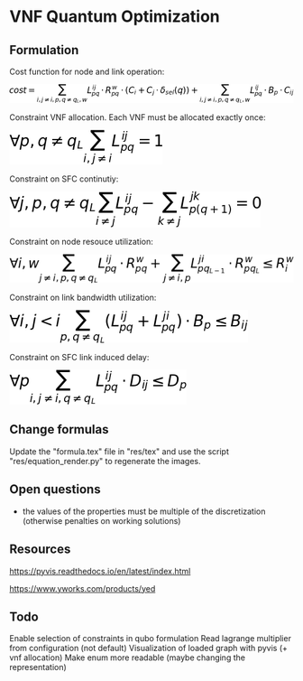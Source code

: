 # VNF Quantum Optimization

## Formulation
Cost function for node and link operation:

![Cut examples](res/img/cost_function.png "Cut examples")

Constraint VNF allocation. Each VNF must be allocated exactly once:

![Cut examples](res/img/allocation.png "Cut examples")

Constraint on SFC continutiy:

![Cut examples](res/img/continuity.png "Cut examples")

Constraint on node resouce utilization:

![Cut examples](res/img/node_resources.png "Cut examples")

Constraint on link bandwidth utilization:

![Cut examples](res/img/bandwidth.png "Cut examples")

Constraint on SFC link induced delay:

![Cut examples](res/img/delay.png "Cut examples")


## Change formulas
Update the "formula.tex" file in "res/tex" and use the script "res/equation_render.py" to regenerate the images.

## Open questions
- the values of the properties must be multiple of the discretization (otherwise penalties on working solutions)

## Resources
https://pyvis.readthedocs.io/en/latest/index.html

https://www.yworks.com/products/yed

## Todo
Enable selection of constraints in qubo formulation
Read lagrange multiplier from configuration (not default)
Visualization of loaded graph with pyvis (+ vnf allocation)
Make enum more readable (maybe changing the representation)


